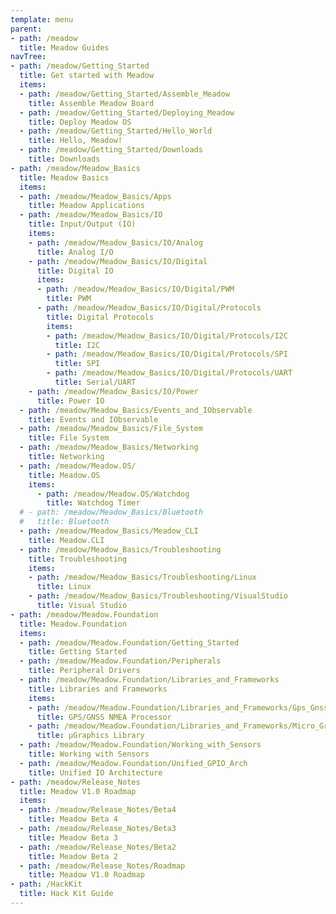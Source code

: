 ```yaml
---
template: menu
parent:
- path: /meadow
  title: Meadow Guides
navTree:
- path: /meadow/Getting_Started
  title: Get started with Meadow
  items:
  - path: /meadow/Getting_Started/Assemble_Meadow
    title: Assemble Meadow Board
  - path: /meadow/Getting_Started/Deploying_Meadow
    title: Deploy Meadow OS
  - path: /meadow/Getting_Started/Hello_World
    title: Hello, Meadow!
  - path: /meadow/Getting_Started/Downloads
    title: Downloads
- path: /meadow/Meadow_Basics
  title: Meadow Basics
  items:
  - path: /meadow/Meadow_Basics/Apps
    title: Meadow Applications
  - path: /meadow/Meadow_Basics/IO
    title: Input/Output (IO)
    items:
    - path: /meadow/Meadow_Basics/IO/Analog
      title: Analog I/O
    - path: /meadow/Meadow_Basics/IO/Digital
      title: Digital IO
      items:
      - path: /meadow/Meadow_Basics/IO/Digital/PWM
        title: PWM
      - path: /meadow/Meadow_Basics/IO/Digital/Protocols
        title: Digital Protocols
        items:
        - path: /meadow/Meadow_Basics/IO/Digital/Protocols/I2C
          title: I2C
        - path: /meadow/Meadow_Basics/IO/Digital/Protocols/SPI
          title: SPI
        - path: /meadow/Meadow_Basics/IO/Digital/Protocols/UART
          title: Serial/UART
    - path: /meadow/Meadow_Basics/IO/Power
      title: Power IO
  - path: /meadow/Meadow_Basics/Events_and_IObservable
    title: Events and IObservable
  - path: /meadow/Meadow_Basics/File_System
    title: File System
  - path: /meadow/Meadow_Basics/Networking
    title: Networking
  - path: /meadow/Meadow.OS/
    title: Meadow.OS
    items:
      - path: /meadow/Meadow.OS/Watchdog
        title: Watchdog Timer
  # - path: /meadow/Meadow_Basics/Bluetooth
  #   title: Bluetooth
  - path: /meadow/Meadow_Basics/Meadow_CLI
    title: Meadow.CLI
  - path: /meadow/Meadow_Basics/Troubleshooting
    title: Troubleshooting
    items:
    - path: /meadow/Meadow_Basics/Troubleshooting/Linux
      title: Linux
    - path: /meadow/Meadow_Basics/Troubleshooting/VisualStudio
      title: Visual Studio
- path: /meadow/Meadow.Foundation
  title: Meadow.Foundation
  items:
  - path: /meadow/Meadow.Foundation/Getting_Started
    title: Getting Started
  - path: /meadow/Meadow.Foundation/Peripherals
    title: Peripheral Drivers
  - path: /meadow/Meadow.Foundation/Libraries_and_Frameworks
    title: Libraries and Frameworks
    items:
    - path: /meadow/Meadow.Foundation/Libraries_and_Frameworks/Gps_Gnss_Nmea_Processor
      title: GPS/GNSS NMEA Processor
    - path: /meadow/Meadow.Foundation/Libraries_and_Frameworks/Micro_GraphicsLibrary
      title: µGraphics Library
  - path: /meadow/Meadow.Foundation/Working_with_Sensors
    title: Working with Sensors
  - path: /meadow/Meadow.Foundation/Unified_GPIO_Arch
    title: Unified IO Architecture
- path: /meadow/Release_Notes
  title: Meadow V1.0 Roadmap
  items:
  - path: /meadow/Release_Notes/Beta4
    title: Meadow Beta 4
  - path: /meadow/Release_Notes/Beta3
    title: Meadow Beta 3
  - path: /meadow/Release_Notes/Beta2
    title: Meadow Beta 2
  - path: /meadow/Release_Notes/Roadmap
    title: Meadow V1.0 Roadmap
- path: /HackKit
  title: Hack Kit Guide
---
```

